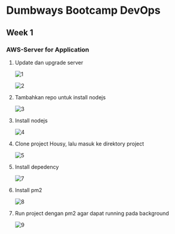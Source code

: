 # Dumbways Bootcamp DevOps
## Week 1
### AWS-Server for Application


1. Update dan upgrade server
   
   ![1](https://github.com/gilbranfairuz/Dumbways-Bootcamp-Devops/blob/master/week1/AWS-ServerforApplication/img/1.png)

   ![2](https://github.com/gilbranfairuz/Dumbways-Bootcamp-Devops/blob/master/week1/AWS-ServerforApplication/img/2.png)

2. Tambahkan repo untuk install nodejs
   
   ![3](https://github.com/gilbranfairuz/Dumbways-Bootcamp-Devops/blob/master/week1/AWS-ServerforApplication/img/3.png)

3. Install nodejs

   ![4](https://github.com/gilbranfairuz/Dumbways-Bootcamp-Devops/blob/master/week1/AWS-ServerforApplication/img/4.png)

4. Clone project Housy, lalu masuk ke direktory project
   
   ![5](https://github.com/gilbranfairuz/Dumbways-Bootcamp-Devops/blob/master/week1/AWS-ServerforApplication/img/5.png)

5. Install depedency
   
   ![7](https://github.com/gilbranfairuz/Dumbways-Bootcamp-Devops/blob/master/week1/AWS-ServerforApplication/img/7.png)

6. Install pm2

    ![8](https://github.com/gilbranfairuz/Dumbways-Bootcamp-Devops/blob/master/week1/AWS-ServerforApplication/img/8.png)

7. Run project dengan pm2 agar dapat running pada background

    ![9](https://github.com/gilbranfairuz/Dumbways-Bootcamp-Devops/blob/master/week1/AWS-ServerforApplication/img/9.png)